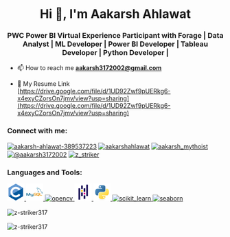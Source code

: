 <h1 align="center">Hi 👋, I'm Aakarsh Ahlawat</h1>
<h3 align="center">PWC Power BI Virtual Experience Participant with Forage | Data Analyst | ML Developer | Power BI Developer | Tableau Developer | Python Developer |</h3>

- 📫 How to reach me **aakarsh3172002@gmail.com**

- 📄 My Resume Link [https://drive.google.com/file/d/1UD92Zwf9pUERkg6-x4exyCZorsOn7jmv/view?usp=sharing](https://drive.google.com/file/d/1UD92Zwf9pUERkg6-x4exyCZorsOn7jmv/view?usp=sharing)

<h3 align="left">Connect with me:</h3>
<p align="left">
<a href="https://linkedin.com/in/aakarsh-ahlawat-389537223" target="blank"><img align="center" src="https://raw.githubusercontent.com/rahuldkjain/github-profile-readme-generator/master/src/images/icons/Social/linked-in-alt.svg" alt="aakarsh-ahlawat-389537223" height="30" width="40" /></a>
<a href="https://kaggle.com/aakarshahlawat" target="blank"><img align="center" src="https://raw.githubusercontent.com/rahuldkjain/github-profile-readme-generator/master/src/images/icons/Social/kaggle.svg" alt="aakarshahlawat" height="30" width="40" /></a>
<a href="https://instagram.com/aakarsh_mythoist" target="blank"><img align="center" src="https://raw.githubusercontent.com/rahuldkjain/github-profile-readme-generator/master/src/images/icons/Social/instagram.svg" alt="aakarsh_mythoist" height="30" width="40" /></a>
<a href="https://medium.com/@aakarsh3172002" target="blank"><img align="center" src="https://raw.githubusercontent.com/rahuldkjain/github-profile-readme-generator/master/src/images/icons/Social/medium.svg" alt="@aakarsh3172002" height="30" width="40" /></a>
<a href="https://www.leetcode.com/z_striker" target="blank"><img align="center" src="https://raw.githubusercontent.com/rahuldkjain/github-profile-readme-generator/master/src/images/icons/Social/leet-code.svg" alt="z_striker" height="30" width="40" /></a>
</p>

<h3 align="left">Languages and Tools:</h3>
<p align="left"> <a href="https://www.cprogramming.com/" target="_blank" rel="noreferrer"> <img src="https://raw.githubusercontent.com/devicons/devicon/master/icons/c/c-original.svg" alt="c" width="40" height="40"/> </a> <a href="https://www.mysql.com/" target="_blank" rel="noreferrer"> <img src="https://raw.githubusercontent.com/devicons/devicon/master/icons/mysql/mysql-original-wordmark.svg" alt="mysql" width="40" height="40"/> </a> <a href="https://opencv.org/" target="_blank" rel="noreferrer"> <img src="https://www.vectorlogo.zone/logos/opencv/opencv-icon.svg" alt="opencv" width="40" height="40"/> </a> <a href="https://pandas.pydata.org/" target="_blank" rel="noreferrer"> <img src="https://raw.githubusercontent.com/devicons/devicon/2ae2a900d2f041da66e950e4d48052658d850630/icons/pandas/pandas-original.svg" alt="pandas" width="40" height="40"/> </a> <a href="https://www.python.org" target="_blank" rel="noreferrer"> <img src="https://raw.githubusercontent.com/devicons/devicon/master/icons/python/python-original.svg" alt="python" width="40" height="40"/> </a> <a href="https://scikit-learn.org/" target="_blank" rel="noreferrer"> <img src="https://upload.wikimedia.org/wikipedia/commons/0/05/Scikit_learn_logo_small.svg" alt="scikit_learn" width="40" height="40"/> </a> <a href="https://seaborn.pydata.org/" target="_blank" rel="noreferrer"> <img src="https://seaborn.pydata.org/_images/logo-mark-lightbg.svg" alt="seaborn" width="40" height="40"/> </a> </p>

<p><img align="center" src="https://github-readme-stats.vercel.app/api/top-langs?username=z-striker317&show_icons=true&locale=en&layout=compact" alt="z-striker317" /></p>

<p><img align="center" src="https://github-readme-streak-stats.herokuapp.com/?user=z-striker317&" alt="z-striker317" /></p>
